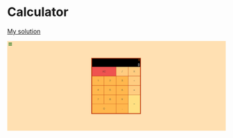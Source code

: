 # Calculator

<a href="https://codepen.io/serra-rfs/full/MWJyexx">My solution</a>

<img src="../../../../images/calculator.png"></img>
